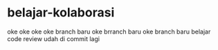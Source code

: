 # belajar-kolaborasi
oke
oke
oke
oke branch baru
oke brranch baru
oke branch baru
belajar code review
udah di commit lagi
